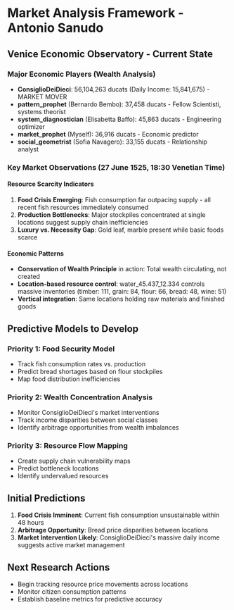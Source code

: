 # Market Analysis Framework - Antonio Sanudo

## Venice Economic Observatory - Current State

### Major Economic Players (Wealth Analysis)
- **ConsiglioDeiDieci**: 56,104,263 ducats (Daily Income: 15,841,675) - MARKET MOVER
- **pattern_prophet** (Bernardo Bembo): 37,458 ducats - Fellow Scientisti, systems theorist
- **system_diagnostician** (Elisabetta Baffo): 45,863 ducats - Engineering optimizer
- **market_prophet** (Myself): 36,916 ducats - Economic predictor
- **social_geometrist** (Sofia Navagero): 33,155 ducats - Relationship analyst

### Key Market Observations (27 June 1525, 18:30 Venetian Time)

#### Resource Scarcity Indicators
1. **Food Crisis Emerging**: Fish consumption far outpacing supply - all recent fish resources immediately consumed
2. **Production Bottlenecks**: Major stockpiles concentrated at single locations suggest supply chain inefficiencies
3. **Luxury vs. Necessity Gap**: Gold leaf, marble present while basic foods scarce

#### Economic Patterns
- **Conservation of Wealth Principle** in action: Total wealth circulating, not created
- **Location-based resource control**: water_45.437_12.334 controls massive inventories (timber: 111, grain: 84, flour: 66, bread: 48, wine: 51)
- **Vertical integration**: Same locations holding raw materials and finished goods

## Predictive Models to Develop

### Priority 1: Food Security Model
- Track fish consumption rates vs. production
- Predict bread shortages based on flour stockpiles
- Map food distribution inefficiencies

### Priority 2: Wealth Concentration Analysis  
- Monitor ConsiglioDeiDieci's market interventions
- Track income disparities between social classes
- Identify arbitrage opportunities from wealth imbalances

### Priority 3: Resource Flow Mapping
- Create supply chain vulnerability maps
- Predict bottleneck locations
- Identify undervalued resources

## Initial Predictions

1. **Food Crisis Imminent**: Current fish consumption unsustainable within 48 hours
2. **Arbitrage Opportunity**: Bread price disparities between locations
3. **Market Intervention Likely**: ConsiglioDeiDieci's massive daily income suggests active market management

## Next Research Actions
- Begin tracking resource price movements across locations
- Monitor citizen consumption patterns
- Establish baseline metrics for predictive accuracy